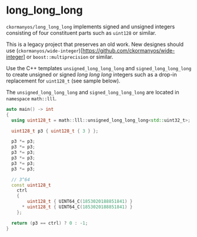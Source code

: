 long_long_long
==================

`ckormanyos/long_long_long` implements signed and unsigned integers consisting of four constituent parts such as `uint128` or similar.

This is a legacy project that preserves an old work.
New designes should use (`ckormanyos/wide-integer`)[https://github.com/ckormanyos/wide-integer]
or `boost::multiprecision` or similar.

Use the C++ templates `unsigned_long_long_long` and `signed_long_long_long`
to create unsigned or signed _long_ _long_ _long_ integers such as a drop-in replacement
for `uint128_t` (see sample below).

The `unsigned_long_long_long` and `signed_long_long_long` are located in `namespace` `math::lll`.

```cpp
auto main() -> int
{
  using uint128_t = math::lll::unsigned_long_long_long<std::uint32_t>;

  uint128_t p3 { uint128_t { 3 } };

  p3 *= p3;
  p3 *= p3;
  p3 *= p3;
  p3 *= p3;
  p3 *= p3;
  p3 *= p3;

  // 3^64
  const uint128_t
    ctrl
    {
        uint128_t { UINT64_C(1853020188851841) }
      * uint128_t { UINT64_C(1853020188851841) }
    };

  return (p3 == ctrl) ? 0 : -1;
}
```
